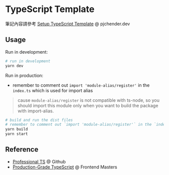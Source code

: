 # TypeScript Template

筆記內容請參考 [Setup TypeScript Template](https://pjchender.dev/typescript/ts-setup-typescript-template/) @ pjchender.dev

## Usage

Run in development:

```bash
# run in development
yarn dev
```

Run in production:

- remember to comment out `import 'module-alias/register'` in the `index.ts` which is used for import alias

> cause `module-alias/register` is not compatible with ts-node, so you should import this module only when you want to build the package with import-alias.

```bash
# build and run the dist files
# remember to comment out `import 'module-alias/register'` in the `index.ts` which is used for import alias
yarn build
yarn start
```

## Reference

- [Professional TS](https://github.com/mike-north/professional-ts) @ Github
- [Production-Grade TypeScript](https://frontendmasters.com/courses/production-typescript/) @ Frontend Masters
